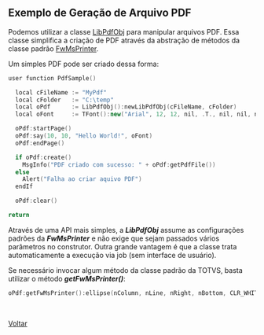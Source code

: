 ## Exemplo de Geração de Arquivo PDF

Podemos utilizar a classe [LibPdfObj](../classes/pdf) para manipular arquivos PDF. Essa classe simplifica a criação de PDF 
através da abstração de métodos da classe padrão [FwMsPrinter](https://tdn.totvs.com/display/public/PROT/FWMsPrinter).

Um simples PDF pode ser criado dessa forma:

```cpp
user function PdfSample()

  local cFileName := "MyPdf"
  local cFolder   := "C:\temp"
  local oPdf      := LibPdfObj():newLibPdfObj(cFileName, cFolder)
  local oFont     := TFont():new("Arial", 12, 12, nil, .T., nil, nil, nil, nil, .T.)

  oPdf:startPage()
  oPdf:say(10, 10, "Hello World!", oFont)
  oPdf:endPage()

  if oPdf:create()
    MsgInfo("PDF criado com sucesso: " + oPdf:getPdfFile())
  else
    Alert("Falha ao criar aquivo PDF")
  endIf

  oPdf:clear()

return
```

Através de uma API mais simples, a ***LibPdfObj*** assume as configurações padrões da ***FwMsPrinter*** e não exige 
que sejam passados vários parâmetros no construtor. Outra grande vantagem é que a classe trata automaticamente 
a execução via job (sem interface de usuário).

Se necessário invocar algum método da classe padrão da TOTVS, basta utilizar o método ***getFwMsPrinter()***:

```cpp
oPdf:getFwMsPrinter():ellipse(nColumn, nLine, nRight, nBottom, CLR_WHITE, CLR_BLACK)
```

<br/>

[Voltar](../index)